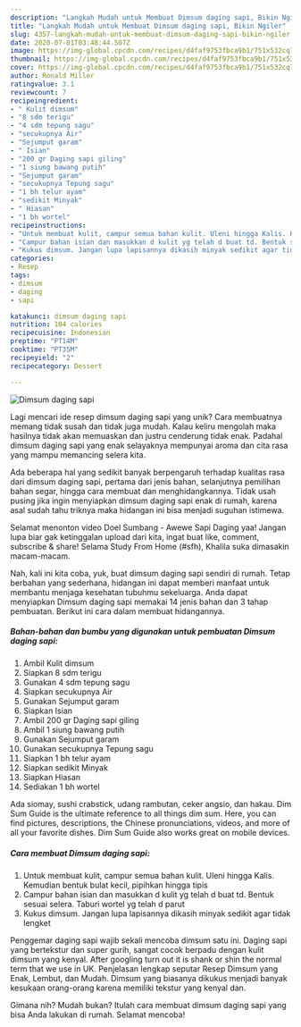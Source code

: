 ```yaml
---
description: "Langkah Mudah untuk Membuat Dimsum daging sapi, Bikin Ngiler"
title: "Langkah Mudah untuk Membuat Dimsum daging sapi, Bikin Ngiler"
slug: 4357-langkah-mudah-untuk-membuat-dimsum-daging-sapi-bikin-ngiler
date: 2020-07-01T03:48:44.507Z
image: https://img-global.cpcdn.com/recipes/d4faf9753fbca9b1/751x532cq70/dimsum-daging-sapi-foto-resep-utama.jpg
thumbnail: https://img-global.cpcdn.com/recipes/d4faf9753fbca9b1/751x532cq70/dimsum-daging-sapi-foto-resep-utama.jpg
cover: https://img-global.cpcdn.com/recipes/d4faf9753fbca9b1/751x532cq70/dimsum-daging-sapi-foto-resep-utama.jpg
author: Ronald Miller
ratingvalue: 3.1
reviewcount: 7
recipeingredient:
- " Kulit dimsum"
- "8 sdm terigu"
- "4 sdm tepung sagu"
- "secukupnya Air"
- "Sejumput garam"
- " Isian"
- "200 gr Daging sapi giling"
- "1 siung bawang putih"
- "Sejumput garam"
- "secukupnya Tepung sagu"
- "1 bh telur ayam"
- "sedikit Minyak"
- " Hiasan"
- "1 bh wortel"
recipeinstructions:
- "Untuk membuat kulit, campur semua bahan kulit. Uleni hingga Kalis. Kemudian bentuk bulat kecil, pipihkan hingga tipis"
- "Campur bahan isian dan masukkan d kulit yg telah d buat td. Bentuk sesuai selera. Taburi wortel yg telah d parut"
- "Kukus dimsum. Jangan lupa lapisannya dikasih minyak sedikit agar tidak lengket"
categories:
- Resep
tags:
- dimsum
- daging
- sapi

katakunci: dimsum daging sapi 
nutrition: 104 calories
recipecuisine: Indonesian
preptime: "PT14M"
cooktime: "PT35M"
recipeyield: "2"
recipecategory: Dessert

---
```



![Dimsum daging sapi](https://img-global.cpcdn.com/recipes/d4faf9753fbca9b1/751x532cq70/dimsum-daging-sapi-foto-resep-utama.jpg)

Lagi mencari ide resep dimsum daging sapi yang unik? Cara membuatnya memang tidak susah dan tidak juga mudah. Kalau keliru mengolah maka hasilnya tidak akan memuaskan dan justru cenderung tidak enak. Padahal dimsum daging sapi yang enak selayaknya mempunyai aroma dan cita rasa yang mampu memancing selera kita.

Ada beberapa hal yang sedikit banyak berpengaruh terhadap kualitas rasa dari dimsum daging sapi, pertama dari jenis bahan, selanjutnya pemilihan bahan segar, hingga cara membuat dan menghidangkannya. Tidak usah pusing jika ingin menyiapkan dimsum daging sapi enak di rumah, karena asal sudah tahu triknya maka hidangan ini bisa menjadi suguhan istimewa.

Selamat menonton video Doel Sumbang - Awewe Sapi Daging yaa! Jangan lupa biar gak ketinggalan upload dari kita, ingat buat like, comment, subscribe &amp; share! Selama Study From Home (#sfh), Khalila suka dimasakin macam-macam.


Nah, kali ini kita coba, yuk, buat dimsum daging sapi sendiri di rumah. Tetap berbahan yang sederhana, hidangan ini dapat memberi manfaat untuk membantu menjaga kesehatan tubuhmu sekeluarga. Anda dapat menyiapkan Dimsum daging sapi memakai 14 jenis bahan dan 3 tahap pembuatan. Berikut ini cara dalam membuat hidangannya.

<!--inarticleads1-->

##### Bahan-bahan dan bumbu yang digunakan untuk pembuatan Dimsum daging sapi:

1. Ambil  Kulit dimsum
1. Siapkan 8 sdm terigu
1. Gunakan 4 sdm tepung sagu
1. Siapkan secukupnya Air
1. Gunakan Sejumput garam
1. Siapkan  Isian
1. Ambil 200 gr Daging sapi giling
1. Ambil 1 siung bawang putih
1. Gunakan Sejumput garam
1. Gunakan secukupnya Tepung sagu
1. Siapkan 1 bh telur ayam
1. Siapkan sedikit Minyak
1. Siapkan  Hiasan
1. Sediakan 1 bh wortel


Ada siomay, sushi crabstick, udang rambutan, ceker angsio, dan hakau. Dim Sum Guide is the ultimate reference to all things dim sum. Here, you can find pictures, descriptions, the Chinese pronunciations, videos, and more of all your favorite dishes. Dim Sum Guide also works great on mobile devices. 

<!--inarticleads2-->

##### Cara membuat Dimsum daging sapi:

1. Untuk membuat kulit, campur semua bahan kulit. Uleni hingga Kalis. Kemudian bentuk bulat kecil, pipihkan hingga tipis
1. Campur bahan isian dan masukkan d kulit yg telah d buat td. Bentuk sesuai selera. Taburi wortel yg telah d parut
1. Kukus dimsum. Jangan lupa lapisannya dikasih minyak sedikit agar tidak lengket


Penggemar daging sapi wajib sekali mencoba dimsum satu ini. Daging sapi yang bertekstur dan super gurih, sangat cocok berpadu dengan kulit dimsum yang kenyal. After googling turn out it is shank or shin the normal term that we use in UK. Penjelasan lengkap seputar Resep Dimsum yang Enak, Lembut, dan Mudah. Dimsum yang biasanya dikukus menjadi banyak kesukaan orang-orang karena memiliki tekstur yang kenyal dan. 

Gimana nih? Mudah bukan? Itulah cara membuat dimsum daging sapi yang bisa Anda lakukan di rumah. Selamat mencoba!
